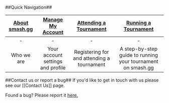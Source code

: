 ##Quick Navigation##



| **[About smash.gg](https://github.com/smashgg/support/wiki/About-smash.gg)** | **[Manage My Account](https://github.com/smashgg/support/wiki/Manage-My-Account)** | **[Attending a Tournament](https://github.com/smashgg/support/wiki/Attending-a-Tournament)**| **[Running a Tournament](https://github.com/smashgg/support/wiki/Running-a-Tournament)** |
|:------------------:|:--------------------------:|:------------------------:|:------------------------:|
|        -           |                           -|     -                    |    -                     |
|Who we are|Your account settings and profile|Registering for and attending a tournament|A step-by-step guide to running your tournament on smash.gg|


##Contact us or report a bug##
If you'd like to get in touch with us please see our [[Contact Us]] page.

Found a bug? Please report it [here.](https://github.com/smashgg/support/wiki/Reporting-a-Bug)
